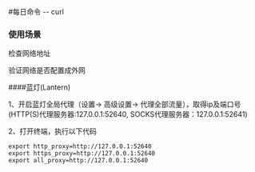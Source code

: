 #每日命令 -- curl

### 使用场景

检查网络地址

验证网络是否配置成外网

####蓝灯(Lantern)

1、开启蓝灯全局代理（设置-> 高级设置-> 代理全部流量），取得ip及端口号(HTTP(S)代理服务器:127.0.0.1:52640, SOCKS代理服务器：127.0.0.1:52641)

2、打开终端，执行以下代码

```
export http_proxy=http://127.0.0.1:52640
export https_proxy=http://127.0.0.1:52640
export all_proxy=http://127.0.0.1:52640
```